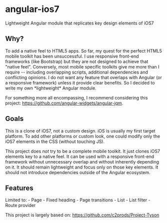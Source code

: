 angular-ios7
============

Lightweight Angular module that replicates key design elements of iOS7

<h2>Why?</h2>
To add a native feel to HTML5 apps. So far, my quest for the perfect HTML5 mobile toolkit has been unsuccessful. I use responsive front-end frameworks (like Bootstrap) but they are not designed to achieve that "native feel". Conversely, most mobile specific toolkits give me more than I require -- including overlapping scripts, additional dependencies and conflicting opinions. I do not want any feature that overlaps with Angular (or a responsive framework) unless it provide clear benefits. So I decided to write my own *lightweight* Angular module.

For something more all encompassing, I recommend considering this project: https://github.com/angular-widgets/angular-jqm.

<h2>Goals</h2>
This is a clone of iOS7, not a custom design. iOS is usually my first target platform. To add other platforms or custom look, one could modify only the iOS7 elements in the CSS (without touching JS). 

This project does *not* try to be a complete mobile toolkit. It just clones iOS7 elements key to a native feel. It can be used with a responsive front-end framework without unnecessary overlap and without inherently depending on it. It should remain lightweight and focus only on those key elements. It should not introduce dependencies outside of the Angular ecosystem.

<h2>Features</h2>
Limited to:
- Page
- Fixed heading
- Page transitions
- List
- List filter
- Route provider

This project is largely based on: https://github.com/c2prods/Project-Tyson

